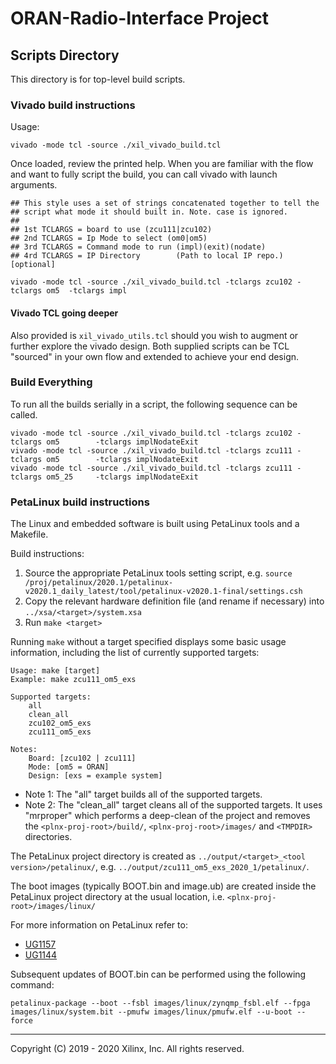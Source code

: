 # ORAN-Radio-Interface Project

## Scripts Directory

This directory is for top-level build scripts.

### Vivado build instructions

Usage: 
```console
vivado -mode tcl -source ./xil_vivado_build.tcl
```
Once loaded, review the printed help. When you are familiar with the flow and want to fully script the build, you can call vivado with launch arguments.
```console
## This style uses a set of strings concatenated together to tell the 
## script what mode it should built in. Note. case is ignored.
## 
## 1st TCLARGS = board to use (zcu111|zcu102)
## 2nd TCLARGS = Ip Mode to select (om0|om5)
## 3rd TCLARGS = Command mode to run (impl)(exit)(nodate)
## 4rd TCLARGS = IP Directory        (Path to local IP repo.) [optional]

vivado -mode tcl -source ./xil_vivado_build.tcl -tclargs zcu102 -tclargs om5  -tclargs impl
```

#### **Vivado TCL going deeper**
Also provided is `xil_vivado_utils.tcl` should you wish to augment or further explore the vivado design. Both supplied scripts
can be TCL "sourced" in your own flow and extended to achieve your end design.

### Build Everything
To run all the builds serially in a script, the following sequence can be called.
```console
vivado -mode tcl -source ./xil_vivado_build.tcl -tclargs zcu102 -tclargs om5        -tclargs implNodateExit
vivado -mode tcl -source ./xil_vivado_build.tcl -tclargs zcu111 -tclargs om5        -tclargs implNodateExit
vivado -mode tcl -source ./xil_vivado_build.tcl -tclargs zcu111 -tclargs om5_25     -tclargs implNodateExit
```

### PetaLinux build instructions

The Linux and embedded software is built using PetaLinux tools and a Makefile.

Build instructions:
1. Source the appropriate PetaLinux tools setting script, e.g. `source /proj/petalinux/2020.1/petalinux-v2020.1_daily_latest/tool/petalinux-v2020.1-final/settings.csh`
2. Copy the relevant hardware definition file (and rename if necessary) into `../xsa/<target>/system.xsa`
3. Run `make <target>`

Running `make` without a target specified displays some basic usage information, including the list of currently supported targets:

~~~
Usage: make [target]
Example: make zcu111_om5_exs

Supported targets:
    all
    clean_all
    zcu102_om5_exs
    zcu111_om5_exs

Notes:
    Board: [zcu102 | zcu111]
    Mode: [om5 = ORAN]
    Design: [exs = example system]
~~~

* Note 1: The "all" target builds all of the supported targets.
* Note 2: The "clean_all" target cleans all of the supported targets.
It uses "mrproper" which performs a deep-clean of the project and removes the `<plnx-proj-root>/build/`, `<plnx-proj-root>/images/` and `<TMPDIR>` directories.

The PetaLinux project directory is created as `../output/<target>_<tool version>/petalinux/`, e.g. `../output/zcu111_om5_exs_2020_1/petalinux/`.

The boot images (typically BOOT.bin and image.ub) are created inside the PetaLinux project directory at the usual location, i.e. `<plnx-proj-root>/images/linux/`

For more information on PetaLinux refer to:
* [UG1157](https://www.xilinx.com/support/documentation/sw_manuals/xilinx2019_2/ug1157-petalinux-tools-command-line-guide.pdf)
* [UG1144](https://www.xilinx.com/support/documentation/sw_manuals/xilinx2019_2/ug1144-petalinux-tools-reference-guide.pdf)

Subsequent updates of BOOT.bin can be performed using the following command:
```console
petalinux-package --boot --fsbl images/linux/zynqmp_fsbl.elf --fpga images/linux/system.bit --pmufw images/linux/pmufw.elf --u-boot --force
```

---

Copyright (C) 2019 - 2020  Xilinx, Inc.  All rights reserved.
